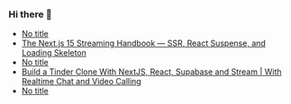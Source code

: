 ### Hi there 👋

<!-- daily.dev BOOKMARKS:START -->
- [No title](https://app.daily.dev/posts/Ue41azb8h?utm_source=rss&utm_medium=bookmarks&utm_campaign=PnGboN99PhXCxFrWGGg2C)
- [The Next.js 15 Streaming Handbook — SSR, React Suspense, and Loading Skeleton](https://app.daily.dev/posts/zLjOarLYu?utm_source=rss&utm_medium=bookmarks&utm_campaign=PnGboN99PhXCxFrWGGg2C)
- [No title](https://app.daily.dev/posts/nOIfiaQfw?utm_source=rss&utm_medium=bookmarks&utm_campaign=PnGboN99PhXCxFrWGGg2C)
- [Build a Tinder Clone With NextJS, React, Supabase and Stream | With Realtime Chat and Video Calling](https://app.daily.dev/posts/WSHIqBRST?utm_source=rss&utm_medium=bookmarks&utm_campaign=PnGboN99PhXCxFrWGGg2C)
- [No title](https://app.daily.dev/posts/KseHlFGcd?utm_source=rss&utm_medium=bookmarks&utm_campaign=PnGboN99PhXCxFrWGGg2C)
<!-- daily.dev BOOKMARKS:END -->

<!--
**dinesh4monto/dinesh4monto** is a ✨ _special_ ✨ repository because its `README.md` (this file) appears on your GitHub profile.

Here are some ideas to get you started:

- 🔭 I’m currently working on ...
- 🌱 I’m currently learning ...
- 👯 I’m looking to collaborate on ...
- 🤔 I’m looking for help with ...
- 💬 Ask me about ...
- 📫 How to reach me: ...
- 😄 Pronouns: ...
- ⚡ Fun fact: ...
-->

